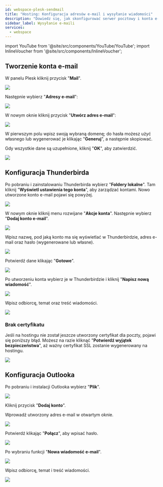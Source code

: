 ```yaml
---
id: webspace-plesk-sendmail
title: "Hosting: Konfiguracja adresów e-mail i wysyłanie wiadomości"
description: "Dowiedz się, jak skonfigurować serwer pocztowy i konta e-mail, aby efektywnie zarządzać komunikacją → Sprawdź teraz"
sidebar_label: Wysyłanie e-maili
services:
  - webspace
---
```


import YouTube from '@site/src/components/YouTube/YouTube';
import InlineVoucher from '@site/src/components/InlineVoucher';

<YouTube videoId="x82zqEeAK1U" title="Jak stworzyć SERWER POCZTOWY dla Twojego ZAP HOSTINGU!" description="Wolisz zobaczyć wszystko na żywo, żeby lepiej zrozumieć? Mamy to! Zanurz się w naszym wideo, które wszystko Ci wyjaśni. Niezależnie czy się spieszysz, czy po prostu lubisz chłonąć wiedzę w najbardziej angażujący sposób!"/>

<InlineVoucher />

## Tworzenie konta e-mail

W panelu Plesk kliknij przycisk "**Mail**". 

![](https://screensaver01.zap-hosting.com/index.php/s/GW5ZNYS8bbZexz5/preview)

Następnie wybierz "**Adresy e-mail**":

![](https://screensaver01.zap-hosting.com/index.php/s/aZy6e5gnJHkwygf/preview)

W nowym oknie kliknij przycisk "**Utwórz adres e-mail**":

![](https://screensaver01.zap-hosting.com/index.php/s/z7DtGHTMzqwrez2/preview)

W pierwszym polu wpisz swoją wybraną domenę; do hasła możesz użyć własnego lub wygenerować je klikając "**Generuj**", a następnie skopiować.

Gdy wszystkie dane są uzupełnione, kliknij "**OK**", aby zatwierdzić.

![](https://screensaver01.zap-hosting.com/index.php/s/S3T9kw6zPRZNqRt/preview)

## Konfiguracja Thunderbirda

Po pobraniu i zainstalowaniu Thunderbirda wybierz "**Foldery lokalne**".
Tam kliknij "**Wyświetl ustawienia tego konta**", aby zarządzać kontami. Nowo utworzone konto e-mail pojawi się powyżej.

![](https://screensaver01.zap-hosting.com/index.php/s/QGeLpcdBNd7rd9n/preview)

W nowym oknie kliknij menu rozwijane "**Akcje konta**".
Następnie wybierz "**Dodaj konto e-mail**".

![](https://screensaver01.zap-hosting.com/index.php/s/4N9YrKAafBBAfP2/preview)

Wpisz nazwę, pod jaką konto ma się wyświetlać w Thunderbirdzie, adres e-mail oraz hasło (wygenerowane lub własne).

![](https://screensaver01.zap-hosting.com/index.php/s/CDYQHGAYq2L4yKB/preview)

Potwierdź dane klikając "**Gotowe**".

![](https://screensaver01.zap-hosting.com/index.php/s/btPrsCHP8357jG9/preview)

Po utworzeniu konta wybierz je w Thunderbirdzie i kliknij "**Napisz nową wiadomość**".

![](https://screensaver01.zap-hosting.com/index.php/s/ge2HA4W4S3aFo8Z/preview)

Wpisz odbiorcę, temat oraz treść wiadomości.

![](https://screensaver01.zap-hosting.com/index.php/s/ierqng63tLe4j86/preview)

### Brak certyfikatu

Jeśli na hostingu nie został jeszcze utworzony certyfikat dla poczty, pojawi się poniższy błąd.
Możesz na razie kliknąć "**Potwierdź wyjątek bezpieczeństwa**", aż ważny certyfikat SSL zostanie wygenerowany na hostingu.

![](https://screensaver01.zap-hosting.com/index.php/s/3GLdResJW7KMYPj/preview)

## Konfiguracja Outlooka

Po pobraniu i instalacji Outlooka wybierz "**Plik**".

![](https://screensaver01.zap-hosting.com/index.php/s/3R9NkE3iQTTKJgW/preview)

Kliknij przycisk "**Dodaj konto**".

Wprowadź utworzony adres e-mail w otwartym oknie.

![](https://screensaver01.zap-hosting.com/index.php/s/b7kbk6aHaMtRqxC/preview)

Potwierdź klikając "**Połącz**", aby wpisać hasło.

![](https://screensaver01.zap-hosting.com/index.php/s/sZAgJgkBaRaRrm5/preview)

Po wybraniu funkcji "**Nowa wiadomość e-mail**".

![](https://screensaver01.zap-hosting.com/index.php/s/TGwLJ8cRXwH8FEq/preview)

Wpisz odbiorcę, temat i treść wiadomości.

![](https://screensaver01.zap-hosting.com/index.php/s/2Fi2BW7E2xajftF/preview)

<InlineVoucher />